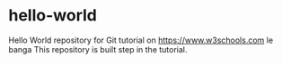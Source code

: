 # hello-world
Hello World repository for Git tutorial on
https://www.w3schools.com
le banga
This repository is built step in the tutorial. 
